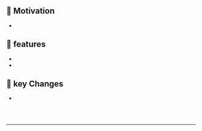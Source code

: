 <!-- 🍕 [branchName] : 간단한 대제목
//동기
-->
## 🍞 Motivation
<!--//test 컴포넌트를 만들었는데, 이러이러해서 만들었습니다. -->
- 

## 🍪 features

- 
-

<!--//기존 코드에서 바꾼점 -->
## 🔑 key Changes 
-


<br>
<br>
<hr>
